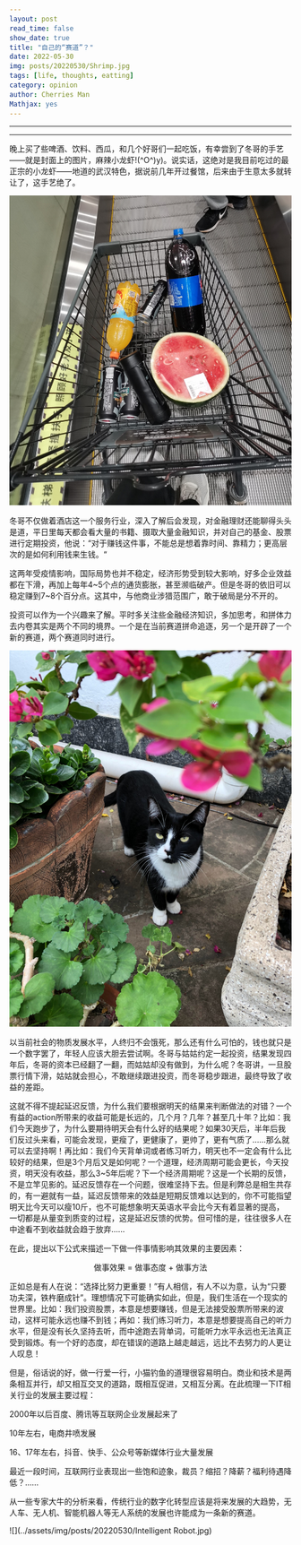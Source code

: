 ```yaml
---
layout: post
read_time: false
show_date: true
title: "自己的“赛道”？"
date: 2022-05-30
img: posts/20220530/Shrimp.jpg
tags: [life, thoughts, eatting]
category: opinion
author: Cherries Man
Mathjax: yes
---
```


****

****

晚上买了些啤酒、饮料、西瓜，和几个好哥们一起吃饭，有幸尝到了冬哥的手艺——就是封面上的图片，麻辣小龙虾!(^O^)y)。说实话，这绝对是我目前吃过的最正宗的小龙虾——地道的武汉特色，据说前几年开过餐馆，后来由于生意太多就转让了，这手艺绝了。

![](../assets/img/posts/20220530/Watermelon.jpg)

冬哥不仅做着酒店这一个服务行业，深入了解后会发现，对金融理财还能聊得头头是道，平日里每天都会看大量的书籍、摄取大量金融知识，并对自己的基金、股票进行定期投资，他说：“对于赚钱这件事，不能总是想着靠时间、靠精力；更高层次的是如何利用钱来生钱。“

这两年受疫情影响，国际局势也并不稳定，经济形势受到较大影响，好多企业效益都在下滑，再加上每年4\~5个点的通货膨胀，甚至濒临破产。但是冬哥的依旧可以稳定赚到7~8个百分点。这其中，与他商业涉猎范围广，敢于破局是分不开的。

投资可以作为一个兴趣来了解。平时多关注些金融经济知识，多加思考，和拼体力去内卷其实是两个不同的境界。一个是在当前赛道拼命追逐，另一个是开辟了一个新的赛道，两个赛道同时进行。

![](../assets/img/posts/20220530/Money.jpg)

以当前社会的物质发展水平，人终归不会饿死，那么还有什么可怕的，钱也就只是一个数字罢了，年轻人应该大胆去尝试啊。冬哥与姑姑约定一起投资，结果发现四年后，冬哥的资本已经翻了一翻，而姑姑却没有做到，为什么呢？冬哥讲，一旦股票行情下滑，姑姑就会担心，不敢继续跟进投资，而冬哥稳步跟进，最终导致了收益的差距。

这就不得不提起延迟反馈，为什么我们要根据明天的结果来判断做法的对错？一个有益的action所带来的收益可能是长远的，几个月？几年？甚至几十年？比如：我们今天跑步了，为什么要期待明天会有什么好的结果呢？如果30天后，半年后我们反过头来看，可能会发现，更瘦了，更健康了，更帅了，更有气质了……那么就可以去坚持啊！再比如：我们今天背单词或者练习听力，明天也不一定会有什么比较好的结果，但是3个月后又是如何呢？一个道理，经济周期可能会更长，今天投资，明天没有收益，那么3~5年后呢？下一个经济周期呢？这是一个长期的反馈，不是立竿见影的。延迟反馈存在一个问题，很难坚持下去。但是利弊总是相生共存的，有一避就有一益，延迟反馈带来的效益是短期反馈难以达到的，你不可能指望明天比今天可以瘦10斤，也不可能想象明天英语水平会比今天有着显著的提高，一切都是从量变到质变的过程，这是延迟反馈的优势。但可惜的是，往往很多人在中途看不到收益就会趋于放弃……

在此，提出以下公式来描述一下做一件事情影响其效果的主要因素：

<p align = "center">
    做事效果 = 做事态度 + 做事方法
</p>

正如总是有人在说：“选择比努力更重要！”有人相信，有人不以为意，认为“只要功夫深，铁杵磨成针”。理想情况下可能确实如此，但是，我们生活在一个现实的世界里。比如：我们投资股票，本意是想要赚钱，但是无法接受股票所带来的波动，这样可能永远也赚不到钱；再如：我们练习听力，本意是想要提高自己的听力水平，但是没有长久坚持去听，而中途跑去背单词，可能听力水平永远也无法真正受到锻炼。有一个好的态度，却在错误的道路上越走越远，远比不去努力的人更让人叹息！

但是，俗话说的好，做一行爱一行，小猫钓鱼的道理很容易明白。商业和技术是两条相互并行，却又相互交叉的道路，既相互促进，又相互分离。在此梳理一下IT相关行业的发展主要过程：

2000年以后百度、腾讯等互联网企业发展起来了

10年左右，电商井喷发展

16、17年左右，抖音、快手、公众号等新媒体行业大量发展

最近一段时间，互联网行业表现出一些饱和迹象，裁员？缩招？降薪？福利待遇降低？……

从一些专家大牛的分析来看，传统行业的数字化转型应该是将来发展的大趋势，无人车、无人机、智能机器人等无人系统的发展也许能成为一条新的赛道。

![](../assets/img/posts/20220530/Intelligent Robot.jpg)